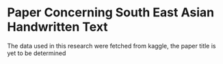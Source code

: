 # Paper Concerning South East Asian Handwritten Text
 The data used in this research were fetched from kaggle, the paper title is yet to be determined
